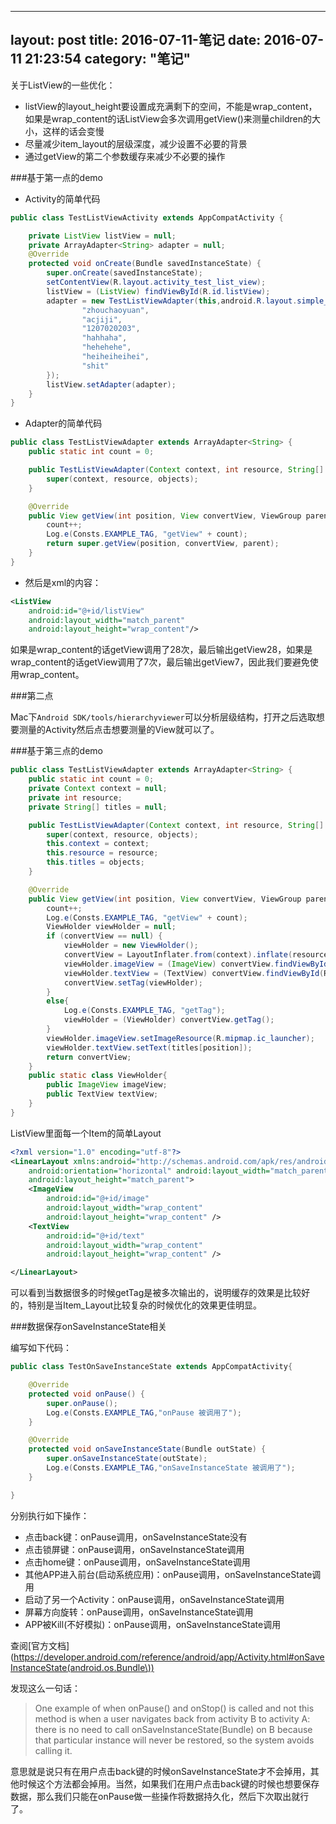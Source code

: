 
---
layout: post
title:  2016-07-11-笔记
date:   2016-07-11 21:23:54
category: "笔记"
---

关于ListView的一些优化：

- listView的layout_height要设置成充满剩下的空间，不能是wrap_content，如果是wrap_content的话ListView会多次调用getView()来测量children的大小，这样的话会变慢
- 尽量减少item_layout的层级深度，减少设置不必要的背景
- 通过getView的第二个参数缓存来减少不必要的操作

###基于第一点的demo
- Activity的简单代码

```java
public class TestListViewActivity extends AppCompatActivity {

    private ListView listView = null;
    private ArrayAdapter<String> adapter = null;
    @Override
    protected void onCreate(Bundle savedInstanceState) {
        super.onCreate(savedInstanceState);
        setContentView(R.layout.activity_test_list_view);
        listView = (ListView) findViewById(R.id.listView);
        adapter = new TestListViewAdapter(this,android.R.layout.simple_list_item_1,new String[]{
                "zhouchaoyuan",
                "acjiji",
                "1207020203",
                "hahhaha",
                "hehehehe",
                "heiheiheihei",
                "shit"
        });
        listView.setAdapter(adapter);
    }
}
```

- Adapter的简单代码


```java
public class TestListViewAdapter extends ArrayAdapter<String> {
    public static int count = 0;

    public TestListViewAdapter(Context context, int resource, String[] objects) {
        super(context, resource, objects);
    }

    @Override
    public View getView(int position, View convertView, ViewGroup parent) {
        count++;
        Log.e(Consts.EXAMPLE_TAG, "getView" + count);
        return super.getView(position, convertView, parent);
    }
}
```

 - 然后是xml的内容：

```xml
<ListView
	android:id="@+id/listView"
	android:layout_width="match_parent"
	android:layout_height="wrap_content"/>
```

如果是wrap_content的话getView调用了28次，最后输出getView28，如果是wrap_content的话getView调用了7次，最后输出getView7，因此我们要避免使用wrap_content。

###第二点

Mac下`Android SDK/tools/hierarchyviewer`可以分析层级结构，打开之后选取想要测量的Activity然后点击想要测量的View就可以了。

###基于第三点的demo


```java
public class TestListViewAdapter extends ArrayAdapter<String> {
    public static int count = 0;
    private Context context = null;
    private int resource;
    private String[] titles = null;

    public TestListViewAdapter(Context context, int resource, String[] objects) {
        super(context, resource, objects);
        this.context = context;
        this.resource = resource;
        this.titles = objects;
    }

    @Override
    public View getView(int position, View convertView, ViewGroup parent) {
        count++;
        Log.e(Consts.EXAMPLE_TAG, "getView" + count);
        ViewHolder viewHolder = null;
        if (convertView == null) {
            viewHolder = new ViewHolder();
            convertView = LayoutInflater.from(context).inflate(resource, null, false);
            viewHolder.imageView = (ImageView) convertView.findViewById(R.id.image);
            viewHolder.textView = (TextView) convertView.findViewById(R.id.text);
            convertView.setTag(viewHolder);
        }
        else{
            Log.e(Consts.EXAMPLE_TAG, "getTag");
            viewHolder = (ViewHolder) convertView.getTag();
        }
        viewHolder.imageView.setImageResource(R.mipmap.ic_launcher);
        viewHolder.textView.setText(titles[position]);
        return convertView;
    }
    public static class ViewHolder{
        public ImageView imageView;
        public TextView textView;
    }
}

```

ListView里面每一个Item的简单Layout
```xml
<?xml version="1.0" encoding="utf-8"?>
<LinearLayout xmlns:android="http://schemas.android.com/apk/res/android"
    android:orientation="horizontal" android:layout_width="match_parent"
    android:layout_height="match_parent">
    <ImageView
        android:id="@+id/image"
        android:layout_width="wrap_content"
        android:layout_height="wrap_content" />
    <TextView
        android:id="@+id/text"
        android:layout_width="wrap_content"
        android:layout_height="wrap_content" />

</LinearLayout>
```

可以看到当数据很多的时候getTag是被多次输出的，说明缓存的效果是比较好的，特别是当Item_Layout比较复杂的时候优化的效果更佳明显。

###数据保存onSaveInstanceState相关

编写如下代码：

```java
public class TestOnSaveInstanceState extends AppCompatActivity{

    @Override
    protected void onPause() {
        super.onPause();
        Log.e(Consts.EXAMPLE_TAG,"onPause 被调用了");
    }

    @Override
    protected void onSaveInstanceState(Bundle outState) {
        super.onSaveInstanceState(outState);
        Log.e(Consts.EXAMPLE_TAG,"onSaveInstanceState 被调用了");
    }

}
```

分别执行如下操作：

- 点击back键：onPause调用，onSaveInstanceState没有
- 点击锁屏键：onPause调用，onSaveInstanceState调用
- 点击home键：onPause调用，onSaveInstanceState调用
- 其他APP进入前台(启动系统应用)：onPause调用，onSaveInstanceState调用
- 启动了另一个Activity：onPause调用，onSaveInstanceState调用
- 屏幕方向旋转：onPause调用，onSaveInstanceState调用
- APP被Kill(不好模拟)：onPause调用，onSaveInstanceState调用

查阅[官方文档](https://developer.android.com/reference/android/app/Activity.html#onSaveInstanceState(android.os.Bundle\))

发现这么一句话：
>One example of when onPause() and onStop() is called and not this method is when a user navigates back from activity B to activity A: there is no need to call onSaveInstanceState(Bundle) on B because that particular instance will never be restored, so the system avoids calling it.

意思就是说只有在用户点击back键的时候onSaveInstanceState才不会掉用，其他时候这个方法都会掉用。当然，如果我们在用户点击back键的时候也想要保存数据，那么我们只能在onPause做一些操作将数据持久化，然后下次取出就行了。